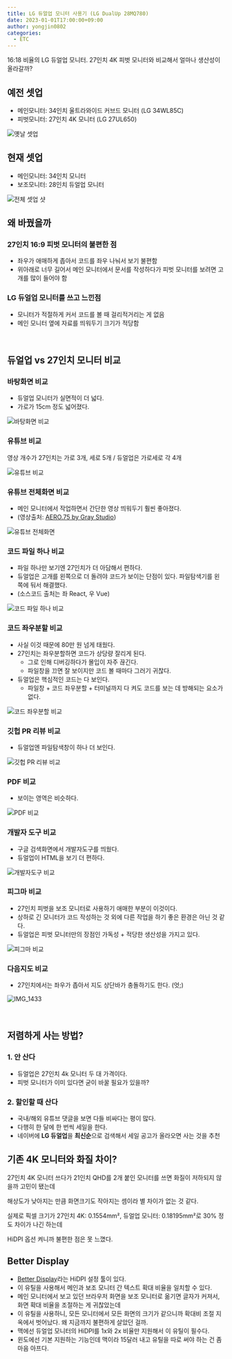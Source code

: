 ```yaml
---
title: LG 듀얼업 모니터 사용기 (LG DualUp 28MQ780)
date: 2023-01-01T17:00:00+09:00
author: yongjin0802
categories:
  - ETC
---
```


16:18 비율의 LG 듀얼업 모니터. 27인치 4K 피벗 모니터와 비교해서 얼마나 생산성이 올라갈까?

## 예전 셋업

- 메인모니터: 34인치 울트라와이드 커브드 모니터 (LG 34WL85C)
- 피벗모니터: 27인치 4K 모니터 (LG 27UL650)

![옛날 셋업](https://user-images.githubusercontent.com/22253556/210162749-e2e70f92-fc9f-4015-8acf-eed8a4fc4f29.jpg)

## 현재 셋업

- 메인모니터: 34인치 모니터
- 보조모니터: 28인치 듀얼업 모니터

![전체 셋업 샷](https://user-images.githubusercontent.com/22253556/210162536-0a7db578-b61e-4827-a1f3-fa09440f84b4.jpg)

## 왜 바꿨을까

### 27인치 16:9 피벗 모니터의 불편한 점

- 좌우가 애매하게 좁아서 코드를 좌우 나눠서 보기 불편함
- 위아래로 너무 길어서 메인 모니터에서 문서를 작성하다가 피벗 모니터를 보려면 고개를 많이 들어야 함

### LG 듀얼업 모니터를 쓰고 느낀점

- 모니터가 적절하게 커서 코드를 볼 때 걸리적거리는 게 없음
- 메인 모니터 옆에 자료를 띄워두기 크기가 적당함

&nbsp;

## 듀얼업 vs 27인치 모니터 비교

### 바탕화면 비교

- 듀얼업 모니터가 실면적이 더 넓다.
- 가로가 15cm 정도 넓어졌다.

![바탕화면 비교](https://user-images.githubusercontent.com/22253556/210162535-5d74cf18-fa48-4e83-9459-c92588fd0f51.jpg)

### 유튜브 비교

영상 개수가 27인치는 가로 3개, 세로 5개 / 듀얼업은 가로세로 각 4개

![유튜브 비교](https://user-images.githubusercontent.com/22253556/210162518-6af0b76b-b8e4-4ba2-92b4-2be4d217b068.jpg)

### 유튜브 전체화면 비교

- 메인 모니터에서 작업하면서 간단한 영상 띄워두기 훨씬 좋아졌다.
- (영상출처: [AERO.75 by Gray Studio](https://www.youtube.com/watch?v=lNIDz8kIcC4))

![유튜브 전체화면](https://user-images.githubusercontent.com/22253556/210162534-441a1a78-b16f-4ce4-af32-8bb155f6854f.jpg)

### 코드 파일 하나 비교

- 파일 하나만 보기엔 27인치가 더 아담해서 편하다.
- 듀얼업은 고개를 왼쪽으로 더 돌려야 코드가 보이는 단점이 있다. 파일탐색기를 왼쪽에 둬서 해결했다.
- (소스코드 출처는 좌 React, 우 Vue)

![코드 파일 하나 비교](https://user-images.githubusercontent.com/22253556/210162519-a4807a35-e0c9-41ba-8380-80d6149095f2.jpg)

### 코드 좌우분할 비교

- 사실 이것 때문에 80만 원 넘게 태웠다.
- 27인치는 좌우분할하면 코드가 상당량 잘리게 된다.
  - 그로 인해 디버깅하다가 몰입이 자주 끊긴다.
  - 파일창을 끄면 잘 보이지만 코드 볼 때마다 그러기 귀찮다.
- 듀얼업은 핵심적인 코드는 다 보인다.
  - 파일창 + 코드 좌우분할 + 터미널까지 다 켜도 코드를 보는 데 방해되는 요소가 없다.

![코드 좌우분할 비교](https://user-images.githubusercontent.com/22253556/210162521-e57ac8b8-5bbf-4812-a927-501be7132972.jpg)

### 깃헙 PR 리뷰 비교

- 듀얼업엔 파일탐색창이 하나 더 보인다.

![깃헙 PR 리뷰 비교](https://user-images.githubusercontent.com/22253556/210162524-1b6bfc0c-06f5-466e-89fd-d877df397452.jpg)

### PDF 비교

- 보이는 영역은 비슷하다.

![PDF 비교](https://user-images.githubusercontent.com/22253556/210162525-4071c43f-2fbf-483e-a47d-bf23529de505.jpg)

### 개발자 도구 비교

- 구글 검색화면에서 개발자도구를 띄웠다.
- 듀얼업이 HTML을 보기 더 편하다.

![개발자도구 비교](https://user-images.githubusercontent.com/22253556/210162527-66c77653-14b7-4cb6-94c7-69a8206a31ee.jpg)


### 피그마 비교

- 27인치 피벗을 보조 모니터로 사용하기 애매한 부분이 이것이다.
- 상하로 긴 모니터가 코드 작성하는 것 외에 다른 작업을 하기 좋은 환경은 아닌 것 같다.
- 듀얼업은 피벗 모니터만의 장점인 가독성 + 적당한 생산성을 가지고 있다.

![피그마 비교](https://user-images.githubusercontent.com/22253556/210162529-9dc0cb14-c25f-42d8-976c-921fa9522640.jpg)

### 다음지도 비교

- 27인치에서는 좌우가 좁아서 지도 상단바가 충돌하기도 한다. (엇;)

![IMG_1433](https://user-images.githubusercontent.com/22253556/210162530-e5a61eba-04d0-4230-9f48-f267e941f986.jpg)

&nbsp;

## 저렴하게 사는 방법?

### 1. 안 산다

- 듀얼업은 27인치 4k 모니터 두 대 가격이다.
- 피벗 모니터가 이미 있다면 굳이 바꿀 필요가 있을까?

### 2. 할인할 때 산다

- 국내/해외 유튜브 댓글을 보면 다들 비싸다는 평이 많다.
- 다행히 한 달에 한 번씩 세일을 한다.
- 네이버에 **LG 듀얼업**을 **최신순**으로 검색해서 세일 공고가 올라오면 사는 것을 추천

## 기존 4K 모니터와 화질 차이?

27인치 4K 모니터 쓰다가 21인치 QHD를 2개 붙인 모니터를 쓰면 화질이 저하되지 않을까 고민이 됐는데

해상도가 낮아지는 만큼 화면크기도 작아지는 셈이라 별 차이가 없는 것 같다.

실제로 픽셀 크기가 27인치 4K: 0.1554mm², 듀얼업 모니터: 0.18195mm²로 30% 정도 차이가 나긴 하는데

HiDPI 옵션 켜니까 불편한 점은 못 느꼈다.

## Better Display

- [Better Display](https://github.com/waydabber/BetterDisplay)라는 HiDPI 설정 툴이 있다.
- 이 유틸을 사용해서 메인과 보조 모니터 간 텍스트 확대 비율을 일치할 수 있다.
- 메인 모니터에서 보고 있던 브라우저 화면을 보조 모니터로 옮기면 글자가 커져서, 화면 확대 비율을 조절하는 게 귀찮았는데
- 이 유틸을 사용하니, 모든 모니터에서 모든 화면의 크기가 같으니까 확대비 조절 지옥에서 벗어났다. 왜 지금까지 불편하게 살았던 걸까.
- 맥에선 듀얼업 모니터의 HiDPI를 1x와 2x 비율만 지원해서 이 유틸이 필수다.
- 윈도에선 기본 지원하는 기능인데 맥이라 15달러 내고 유틸을 따로 써야 하는 건 좀 마음 아프다.
